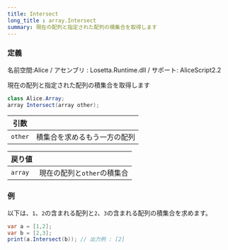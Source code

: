 ```yaml
---
title: Intersect
long_title : array.Intersect
summary: 現在の配列と指定された配列の積集合を取得します
---
```

### 定義
名前空間:Alice / アセンブリ : Losetta.Runtime.dll / サポート: AliceScript2.2

現在の配列と指定された配列の積集合を取得します

```cs title="AliceScript"
class Alice.Array;
array Intersect(array other);
```

|引数| |
|-|-|
|`other`|積集合を求めるもう一方の配列|

|戻り値| |
|-|-|
|`array`|現在の配列と`other`の積集合|

### 例
以下は、`1`、`2`の含まれる配列と`2`、`3`の含まれる配列の積集合を求めます。

```cs title="AliceScript"
var a = [1,2];
var b = [2,3];
print(a.Intersect(b)); // 出力例 : [2]
```